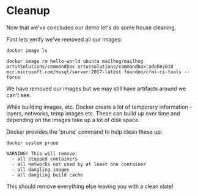 # Cleanup

Now that we've concluded our demo let's do some house cleaning.

First lets verify we've removed all our images:

```
docker image ls

docker image rm hello-world ubuntu mailhog/mailhog ortussolutions/commandbox ortussolutions/commandbox:adobe2018 mcr.microsoft.com/mssql/server:2017-latest foundeo/cfml-ci-tools --force
```

We have removed our images but we may still have artifacts around we can't see.

While building images, etc. Docker create a lot of temporary information - layers,
networks, temp images etc. These can build up over time and depending on the images
take up a lot of disk space.

Docker provides the 'prune' command to help clean these up:

```
docker system prune

WARNING! This will remove:
  - all stopped containers
  - all networks not used by at least one container
  - all dangling images
  - all dangling build cache
```

This should remove everything else leaving you with a clean slate!